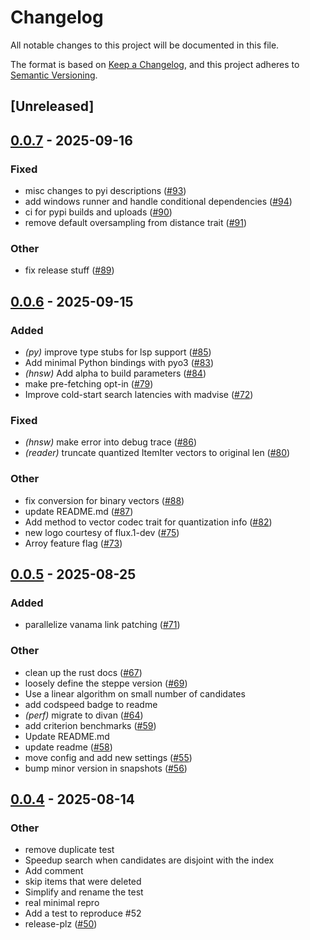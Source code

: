 # Changelog

All notable changes to this project will be documented in this file.

The format is based on [Keep a Changelog](https://keepachangelog.com/en/1.0.0/),
and this project adheres to [Semantic Versioning](https://semver.org/spec/v2.0.0.html).

## [Unreleased]

## [0.0.7](https://github.com/nnethercott/hannoy/compare/v0.0.6...v0.0.7) - 2025-09-16

### Fixed

- misc changes to pyi descriptions ([#93](https://github.com/nnethercott/hannoy/pull/93))
- add windows runner and handle conditional dependencies ([#94](https://github.com/nnethercott/hannoy/pull/94))
- ci for pypi builds and uploads ([#90](https://github.com/nnethercott/hannoy/pull/90))
- remove default oversampling from distance trait ([#91](https://github.com/nnethercott/hannoy/pull/91))

### Other

- fix release stuff ([#89](https://github.com/nnethercott/hannoy/pull/89))

## [0.0.6](https://github.com/nnethercott/hannoy/compare/v0.0.5...v0.0.6) - 2025-09-15

### Added

- *(py)* improve type stubs for lsp support ([#85](https://github.com/nnethercott/hannoy/pull/85))
- Add minimal Python bindings with pyo3  ([#83](https://github.com/nnethercott/hannoy/pull/83))
- *(hnsw)* Add alpha to build parameters ([#84](https://github.com/nnethercott/hannoy/pull/84))
- make pre-fetching opt-in ([#79](https://github.com/nnethercott/hannoy/pull/79))
- Improve cold-start search latencies with madvise  ([#72](https://github.com/nnethercott/hannoy/pull/72))

### Fixed

- *(hnsw)* make error into debug trace ([#86](https://github.com/nnethercott/hannoy/pull/86))
- *(reader)* truncate quantized ItemIter vectors to original len ([#80](https://github.com/nnethercott/hannoy/pull/80))

### Other

- fix conversion for binary vectors ([#88](https://github.com/nnethercott/hannoy/pull/88))
- update README.md ([#87](https://github.com/nnethercott/hannoy/pull/87))
- Add method to vector codec trait for quantization info ([#82](https://github.com/nnethercott/hannoy/pull/82))
- new logo courtesy of flux.1-dev ([#75](https://github.com/nnethercott/hannoy/pull/75))
- Arroy feature flag ([#73](https://github.com/nnethercott/hannoy/pull/73))

## [0.0.5](https://github.com/nnethercott/hannoy/compare/v0.0.4...v0.0.5) - 2025-08-25

### Added

- parallelize vanama link patching ([#71](https://github.com/nnethercott/hannoy/pull/71))

### Other

- clean up the rust docs  ([#67](https://github.com/nnethercott/hannoy/pull/67))
- loosely define the steppe version ([#69](https://github.com/nnethercott/hannoy/pull/69))
- Use a linear algorithm on small number of candidates
- add codspeed badge to readme
- *(perf)* migrate to divan ([#64](https://github.com/nnethercott/hannoy/pull/64))
- add criterion benchmarks ([#59](https://github.com/nnethercott/hannoy/pull/59))
- Update README.md
- update readme ([#58](https://github.com/nnethercott/hannoy/pull/58))
- move config and add new settings ([#55](https://github.com/nnethercott/hannoy/pull/55))
- bump minor version in snapshots ([#56](https://github.com/nnethercott/hannoy/pull/56))

## [0.0.4](https://github.com/nnethercott/hannoy/compare/v0.0.3...v0.0.4) - 2025-08-14

### Other

- remove duplicate test
- Speedup search when candidates are disjoint with the index
- Add comment
- skip items that were deleted
- Simplify and rename the test
- real minimal repro
- Add a test to reproduce #52
- release-plz ([#50](https://github.com/nnethercott/hannoy/pull/50))

